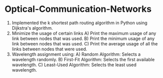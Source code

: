 # Optical-Communication-Networks

1. Implemented the k shortest path routing algorithm in Python using Dijkstra's algorithm.
2. Minimize the usage of certain links
   A) Print the maximum usage of any link between nodes that was used.
   B) Print the minimum usage of any link between nodes that was used.
   C) Print the average usage of all the links between nodes that were used.
4. Wavelength assignment using:
  A) Random Algorithm: Selects a wavelength randomly.
  B) First-Fit Algorithm: Selects the first available wavelength.
  C) Least-Used Algorithm: Selects the least used wavelength.
